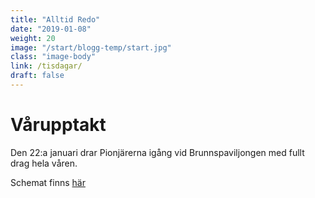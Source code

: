 ```yaml
---
title: "Alltid Redo"
date: "2019-01-08"
weight: 20
image: "/start/blogg-temp/start.jpg"
class: "image-body"
link: /tisdagar/
draft: false
---
```

# Vårupptakt

Den 22:a januari drar Pionjärerna igång vid Brunnspaviljongen med fullt drag hela våren.

Schemat finns [här](/tisdagar/)
